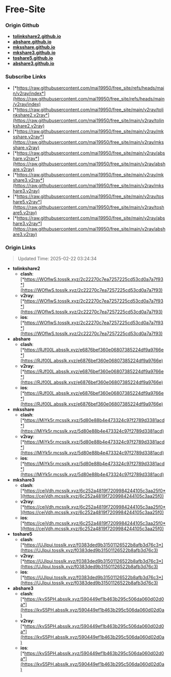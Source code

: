 # Free-Site

### Origin Github

- [**tolinkshare2.github.io**](https://github.com/tolinkshare2/tolinkshare2.github.io)
- [**abshare.github.io**](https://github.com/abshare/abshare.github.io)
- [**mksshare.github.io**](https://github.com/mksshare/mksshare.github.io)
- [**mkshare3.github.io**](https://github.com/mkshare3/mkshare3.github.io)
- [**toshare5.github.io**](https://github.com/toshare5/toshare5.github.io)
- [**abshare3.github.io**](https://github.com/abshare3/abshare3.github.io)

### Subscribe Links

- [*https://raw.githubusercontent.com/mai19950/free_site/refs/heads/main/v2ray/index*](https://raw.githubusercontent.com/mai19950/free_site/refs/heads/main/v2ray/index)
- [*https://raw.githubusercontent.com/mai19950/free_site/main/v2ray/tolinkshare2.v2ray*](https://raw.githubusercontent.com/mai19950/free_site/main/v2ray/tolinkshare2.v2ray)
- [*https://raw.githubusercontent.com/mai19950/free_site/main/v2ray/mksshare.v2ray*](https://raw.githubusercontent.com/mai19950/free_site/main/v2ray/mksshare.v2ray)
- [*https://raw.githubusercontent.com/mai19950/free_site/main/v2ray/abshare.v2ray*](https://raw.githubusercontent.com/mai19950/free_site/main/v2ray/abshare.v2ray)
- [*https://raw.githubusercontent.com/mai19950/free_site/main/v2ray/mkshare3.v2ray*](https://raw.githubusercontent.com/mai19950/free_site/main/v2ray/mkshare3.v2ray)
- [*https://raw.githubusercontent.com/mai19950/free_site/main/v2ray/toshare5.v2ray*](https://raw.githubusercontent.com/mai19950/free_site/main/v2ray/toshare5.v2ray)
- [*https://raw.githubusercontent.com/mai19950/free_site/main/v2ray/abshare3.v2ray*](https://raw.githubusercontent.com/mai19950/free_site/main/v2ray/abshare3.v2ray)

### Origin Links

> Updated Time: 2025-02-22 03:24:34

- **tolinkshare2**
  - **clash**: [*https://WOflwS.tosslk.xyz/2c22270c7ea7257225cd53cd0a7a7f93*](https://WOflwS.tosslk.xyz/2c22270c7ea7257225cd53cd0a7a7f93)
  - **v2ray**: [*https://WOflwS.tosslk.xyz/2c22270c7ea7257225cd53cd0a7a7f93*](https://WOflwS.tosslk.xyz/2c22270c7ea7257225cd53cd0a7a7f93)
  - **ios**: [*https://WOflwS.tosslk.xyz/2c22270c7ea7257225cd53cd0a7a7f93*](https://WOflwS.tosslk.xyz/2c22270c7ea7257225cd53cd0a7a7f93)
- **abshare**
  - **clash**: [*https://RJf00L.absslk.xyz/e6876bef360e06807385224df9a9766e*](https://RJf00L.absslk.xyz/e6876bef360e06807385224df9a9766e)
  - **v2ray**: [*https://RJf00L.absslk.xyz/e6876bef360e06807385224df9a9766e*](https://RJf00L.absslk.xyz/e6876bef360e06807385224df9a9766e)
  - **ios**: [*https://RJf00L.absslk.xyz/e6876bef360e06807385224df9a9766e*](https://RJf00L.absslk.xyz/e6876bef360e06807385224df9a9766e)
- **mksshare**
  - **clash**: [*https://MiYk5r.mcsslk.xyz/5d80e88b4e473324c97f2789d3381acd*](https://MiYk5r.mcsslk.xyz/5d80e88b4e473324c97f2789d3381acd)
  - **v2ray**: [*https://MiYk5r.mcsslk.xyz/5d80e88b4e473324c97f2789d3381acd*](https://MiYk5r.mcsslk.xyz/5d80e88b4e473324c97f2789d3381acd)
  - **ios**: [*https://MiYk5r.mcsslk.xyz/5d80e88b4e473324c97f2789d3381acd*](https://MiYk5r.mcsslk.xyz/5d80e88b4e473324c97f2789d3381acd)
- **mkshare3**
  - **clash**: [*https://ceiVdh.mcsslk.xyz/6c252a4819f7209984244105c3aa25f0*](https://ceiVdh.mcsslk.xyz/6c252a4819f7209984244105c3aa25f0)
  - **v2ray**: [*https://ceiVdh.mcsslk.xyz/6c252a4819f7209984244105c3aa25f0*](https://ceiVdh.mcsslk.xyz/6c252a4819f7209984244105c3aa25f0)
  - **ios**: [*https://ceiVdh.mcsslk.xyz/6c252a4819f7209984244105c3aa25f0*](https://ceiVdh.mcsslk.xyz/6c252a4819f7209984244105c3aa25f0)
- **toshare5**
  - **clash**: [*https://UJIpui.tosslk.xyz/f0383ded9b31501126522b8afb3d76c3*](https://UJIpui.tosslk.xyz/f0383ded9b31501126522b8afb3d76c3)
  - **v2ray**: [*https://UJIpui.tosslk.xyz/f0383ded9b31501126522b8afb3d76c3*](https://UJIpui.tosslk.xyz/f0383ded9b31501126522b8afb3d76c3)
  - **ios**: [*https://UJIpui.tosslk.xyz/f0383ded9b31501126522b8afb3d76c3*](https://UJIpui.tosslk.xyz/f0383ded9b31501126522b8afb3d76c3)
- **abshare3**
  - **clash**: [*https://kvS5PH.absslk.xyz/590449ef1b463b295c506da060d02d0a*](https://kvS5PH.absslk.xyz/590449ef1b463b295c506da060d02d0a)
  - **v2ray**: [*https://kvS5PH.absslk.xyz/590449ef1b463b295c506da060d02d0a*](https://kvS5PH.absslk.xyz/590449ef1b463b295c506da060d02d0a)
  - **ios**: [*https://kvS5PH.absslk.xyz/590449ef1b463b295c506da060d02d0a*](https://kvS5PH.absslk.xyz/590449ef1b463b295c506da060d02d0a)
